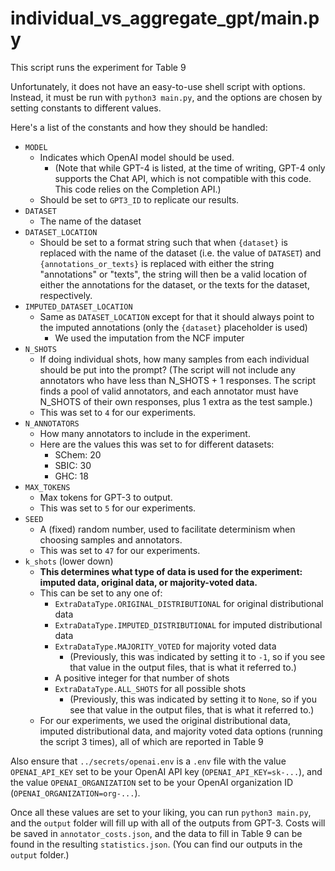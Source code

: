 # individual_vs_aggregate_gpt/main.py
This script runs the experiment for Table 9

Unfortunately, it does not have an easy-to-use shell script with options.
Instead, it must be run with `python3 main.py`, and the options are chosen by setting constants to different values.

Here's a list of the constants and how they should be handled:
* `MODEL`
    * Indicates which OpenAI model should be used.
        * (Note that while GPT-4 is listed, at the time of writing, GPT-4 only supports the Chat API, which is not compatible with this code. This code relies on the Completion API.)
    * Should be set to `GPT3_ID` to replicate our results.
* `DATASET`
    * The name of the dataset
* `DATASET_LOCATION`
    * Should be set to a format string such that when `{dataset}` is replaced with the name of the dataset (i.e. the value of `DATASET`) and `{annotations_or_texts}` is replaced with either the string "annotations" or "texts", the string will then be a valid location of either the annotations for the dataset, or the texts for the dataset, respectively.
* `IMPUTED_DATASET_LOCATION`
    * Same as `DATASET_LOCATION` except for that it should always point to the imputed annotations (only the `{dataset}` placeholder is used)
        * We used the imputation from the NCF imputer
* `N_SHOTS`
    * If doing individual shots, how many samples from each individual should be put into the prompt? (The script will not include any annotators who have less than N_SHOTS + 1 responses. The script finds a pool of valid annotators, and each annotator must have N_SHOTS of their own responses, plus 1 extra as the test sample.)
    * This was set to `4` for our experiments.
* `N_ANNOTATORS`
    * How many annotators to include in the experiment.
    * Here are the values this was set to for different datasets:
        * SChem: 20
        * SBIC: 30
        * GHC: 18
* `MAX_TOKENS`
    * Max tokens for GPT-3 to output.
    * This was set to `5` for our experiments.
* `SEED`
    * A (fixed) random number, used to facilitate determinism when choosing samples and annotators.
    * This was set to `47` for our experiments.
* `k_shots` (lower down)
    * **This determines what type of data is used for the experiment: imputed data, original data, or majority-voted data.**
    * This can be set to any one of:
        * `ExtraDataType.ORIGINAL_DISTRIBUTIONAL` for original distributional data
        * `ExtraDataType.IMPUTED_DISTRIBUTIONAL` for imputed distributional data
        * `ExtraDataType.MAJORITY_VOTED` for majority voted data
            * (Previously, this was indicated by setting it to `-1`, so if you see that value in the output files, that is what it referred to.)
        * A positive integer for that number of shots
        * `ExtraDataType.ALL_SHOTS` for all possible shots
            * (Previously, this was indicated by setting it to `None`, so if you see that value in the output files, that is what it referred to.)
    * For our experiments, we used the original distributional data, imputed distributional data, and majority voted data options (running the script 3 times), all of which are reported in Table 9

Also ensure that `../secrets/openai.env` is a `.env` file with the value `OPENAI_API_KEY` set to be your OpenAI API key (`OPENAI_API_KEY=sk-...`), and the value `OPENAI_ORGANIZATION` set to be your OpenAI organization ID (`OPENAI_ORGANIZATION=org-...`).

Once all these values are set to your liking, you can run `python3 main.py`, and the `output` folder will fill up with all of the outputs from GPT-3. Costs will be saved in `annotator_costs.json`, and the data to fill in Table 9 can be found in the resulting `statistics.json`. (You can find our outputs in the `output` folder.)